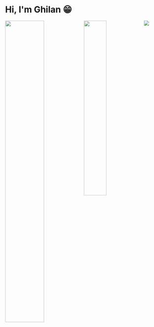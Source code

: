 # Hi, I'm Ghilan 😁
<img align="left" width="50%" src="https://github-readme-stats.vercel.app/api?username=G705-Ghilan&show_icons=true&theme=dark" />
<img align="left" width="38.05%" src="https://github-readme-stats.vercel.app/api/top-langs/?username=G705-Ghilan&layout=compact&theme=dark" />

<p align="bottom" >
  <a href="https://skillicons.dev">
    <img src="https://skillicons.dev/icons?i=dart,flutter,python,cs,unity,figma,vscode,firebase,blender,linux,github,git&perline=4&theme=dark" style="{border: 20px solid  red;margin: 20px;}" />
  </a>
</p>

